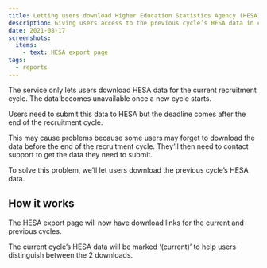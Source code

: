```yaml
---
title: Letting users download Higher Education Statistics Agency (HESA) data for the previous recruitment cycle
description: Giving users access to the previous cycle’s HESA data in case they forget to download it before the new cycle starts
date: 2021-08-17
screenshots:
  items:
    - text: HESA export page
tags:
  - reports
---
```


The service only lets users download HESA data for the current recruitment cycle. The data becomes unavailable once a new cycle starts.

Users need to submit this data to HESA but the deadline comes after the end of the recruitment cycle.

This may cause problems because some users may forget to download the data before the end of the recruitment cycle. They’ll then need to contact support to get the data they need to submit.

To solve this problem, we’ll let users download the previous cycle’s HESA data.

## How it works

The HESA export page will now have download links for the current and previous cycles.

The current cycle’s HESA data will be marked ‘(current)’ to help users distinguish between the 2 downloads.
